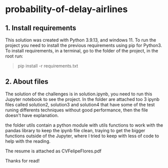 # probability-of-delay-airlines

## 1. Install requirements
This solution was created with  Python 3.9.13, and windows 11. To run the project you need to install the previous requirements using pip for Python3. To install requirements, in a terminal, go to the folder of the project, in the root run:
> pip install -r requirements.txt

## 2. About files
The solution of the challenges is in solution.ipynb, you need to run this Jupyter notebook to see the project. In the folder are attached too 3 ipynb files called solution2, solution3 and solution4 that have some of the test runing differents techniques without good performance, then the file doesn't have explanation.

the folder utils contain a python module with utils functions to work with the pandas library to keep the ipynb file clean, traying to get the bigger functions outside of the Jupyter, where I tried to keep with less of code to help with the reading.

The resume is attached as CVFelipeFlores.pdf

Thanks for read! 

